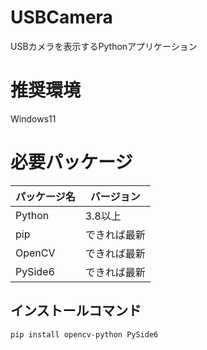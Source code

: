 # USBCamera
USBカメラを表示するPythonアプリケーション

# 推奨環境
  Windows11

# 必要パッケージ
  |  パッケージ名  |  バージョン  |
  |  ---  |  ---  |
  |  Python  |  3.8以上  |
  |  pip  |  できれば最新  |
  |  OpenCV  |  できれば最新  |
  |  PySide6  |  できれば最新  |

## インストールコマンド
  ```
  pip install opencv-python PySide6
  ```
  
